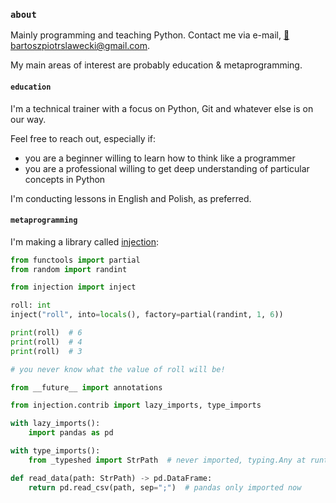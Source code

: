 ### `about`
Mainly programming and teaching Python. Contact me via e-mail, [📧 bartoszpiotrslawecki@gmail.com](mailto://bartoszpiotrslawecki@gmail.com).

My main areas of interest are probably education & metaprogramming.

#### `education`
I'm a technical trainer with a focus on Python, Git and whatever else is on our way.

Feel free to reach out, especially if:
- you are a beginner willing to learn how to think like a programmer
- you are a professional willing to get deep understanding of particular concepts in Python

I'm conducting lessons in English and Polish, as preferred.

#### `metaprogramming`
I'm making a library called [injection](https://github.com/bswck/injection):

```py
from functools import partial
from random import randint

from injection import inject

roll: int
inject("roll", into=locals(), factory=partial(randint, 1, 6))

print(roll)  # 6
print(roll)  # 4
print(roll)  # 3

# you never know what the value of roll will be!
```

```py
from __future__ import annotations

from injection.contrib import lazy_imports, type_imports

with lazy_imports():
    import pandas as pd

with type_imports():
    from _typeshed import StrPath  # never imported, typing.Any at runtime

def read_data(path: StrPath) -> pd.DataFrame:
    return pd.read_csv(path, sep=";")  # pandas only imported now
```


